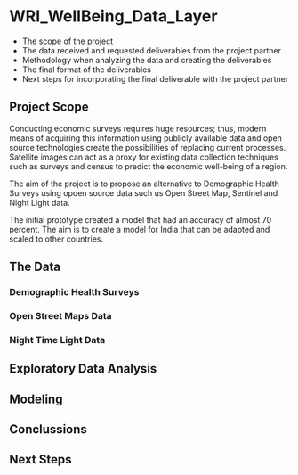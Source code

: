 # WRI_WellBeing_Data_Layer
- The scope of the project
- The data received and requested deliverables from the project partner
- Methodology when analyzing the data and creating the deliverables
- The final format of the deliverables
- Next steps for incorporating the final deliverable with the project partner

## Project Scope
Conducting economic surveys requires huge resources; thus, modern means of acquiring this information using publicly available data and open source technologies create the possibilities of replacing current processes.
Satellite images can act as a proxy for existing data collection techniques such as surveys and census to predict the economic well-being of a region.

The aim of the project is to propose an alternative to Demographic Health Surveys using opoen source data such us Open Street Map, Sentinel and Night Light data.

The initial prototype created a model that had an accuracy of almost 70 percent. 
The aim is to create a model for India that can be adapted and scaled to other countries.

## The Data

### Demographic Health Surveys
### Open Street Maps Data
### Night Time Light Data

## Exploratory Data Analysis

## Modeling

## Conclussions

## Next Steps


